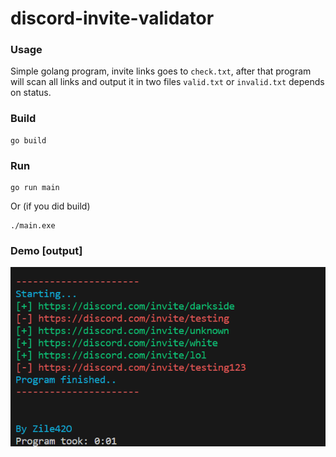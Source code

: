 # discord-invite-validator

### Usage

Simple golang program, invite links goes to `check.txt`, after that program will scan all links and output it in two files `valid.txt` or `invalid.txt` depends on status.

### Build
```
go build
```
### Run
```
go run main
```
Or (if you did build)
```
./main.exe 
```

### Demo [output]
![Demo](demo.png)
